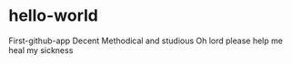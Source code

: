 # hello-world
First-github-app
Decent Methodical and studious
Oh lord please help me heal my sickness
